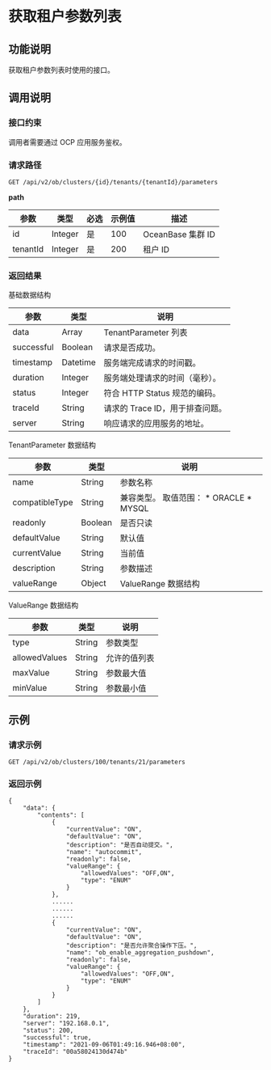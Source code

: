 获取租户参数列表
=============================



功能说明
-------------------------

获取租户参数列表时使用的接口。

调用说明
-------------------------

### 接口约束

调用者需要通过 OCP 应用服务鉴权。

### 请求路径

`GET /api/v2/ob/clusters/{id}/tenants/{tenantId}/parameters`

**path**


|    参数    |   类型    | 必选 | 示例值 |       描述        |
|----------|---------|----|-----|-----------------|
| id       | Integer | 是  | 100 | OceanBase 集群 ID |
| tenantId | Integer | 是  | 200 | 租户 ID           |



### 返回结果

基础数据结构


|     参数     |    类型    |          说明           |
|------------|----------|-----------------------|
| data       | Array    | TenantParameter 列表    |
| successful | Boolean  | 请求是否成功。               |
| timestamp  | Datetime | 服务端完成请求的时间戳。          |
| duration   | Integer  | 服务端处理请求的时间（毫秒）。       |
| status     | Integer  | 符合 HTTP Status 规范的编码。 |
| traceId    | String   | 请求的 Trace ID，用于排查问题。  |
| server     | String   | 响应请求的应用服务的地址。         |



TenantParameter 数据结构


|       参数       |   类型    |                                                                          说明                                                                          |
|----------------|---------|------------------------------------------------------------------------------------------------------------------------------------------------------|
| name           | String  | 参数名称                                                                                                                                                 |
| compatibleType | String  | 兼容类型。 取值范围： * ORACLE   * MYSQL    |
| readonly       | Boolean | 是否只读                                                                                                                                                 |
| defaultValue   | String  | 默认值                                                                                                                                                  |
| currentValue   | String  | 当前值                                                                                                                                                  |
| description    | String  | 参数描述                                                                                                                                                 |
| valueRange     | Object  | ValueRange 数据结构                                                                                                                                      |



ValueRange 数据结构


|      参数       |   类型   |   说明   |
|---------------|--------|--------|
| type          | String | 参数类型   |
| allowedValues | String | 允许的值列表 |
| maxValue      | String | 参数最大值  |
| minValue      | String | 参数最小值  |



示例
-----------------------

### 请求示例

`GET /api/v2/ob/clusters/100/tenants/21/parameters`

### 返回示例

```unknow
{
    "data": {
        "contents": [
            {
                "currentValue": "ON",
                "defaultValue": "ON",
                "description": "是否自动提交。",
                "name": "autocommit",
                "readonly": false,
                "valueRange": {
                    "allowedValues": "OFF,ON",
                    "type": "ENUM"
                }
            },
            ......
            ......
            ......
            {
                "currentValue": "ON",
                "defaultValue": "ON",
                "description": "是否允许聚合操作下压。",
                "name": "ob_enable_aggregation_pushdown",
                "readonly": false,
                "valueRange": {
                    "allowedValues": "OFF,ON",
                    "type": "ENUM"
                }
            }
        ]
    },
    "duration": 219,
    "server": "192.168.0.1",
    "status": 200,
    "successful": true,
    "timestamp": "2021-09-06T01:49:16.946+08:00",
    "traceId": "00a58024130d474b"
}
```
